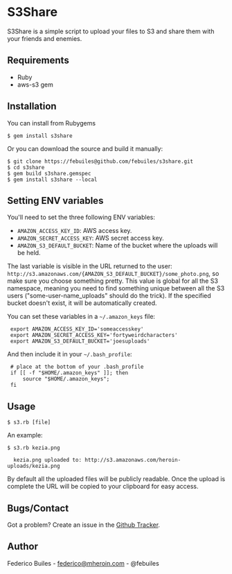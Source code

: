 S3Share
=======

S3Share is a simple script to upload your files to S3 and share them with your friends and enemies.

Requirements
------------
* Ruby
* aws-s3 gem

Installation
------------

You can install from Rubygems

    $ gem install s3share

Or you can download the source and build it manually:

    $ git clone https://febuiles@github.com/febuiles/s3share.git
    $ cd s3share
    $ gem build s3share.gemspec
    $ gem install s3share --local


Setting ENV variables
----------------
You'll need to set the three following ENV variables:

* `AMAZON_ACCESS_KEY_ID`: AWS access key.
* `AMAZON_SECRET_ACCESS_KEY`: AWS secret access key.
* `AMAZON_S3_DEFAULT_BUCKET`: Name of the bucket where the uploads will be held.

The last variable is visible in the URL returned to the user: `http://s3.amazonaws.com/{AMAZON_S3_DEFAULT_BUCKET}/some_photo.png`, so make sure you choose something pretty. This value is global for all the S3 namespace, meaning you need to find something unique between all the S3 users ("some-user-name_uploads" should do the trick). If the specified bucket doesn't exist, it will be automatically created.

You can set these variables in a `~/.amazon_keys` file:

     export AMAZON_ACCESS_KEY_ID='someaccesskey'
     export AMAZON_SECRET_ACCESS_KEY='fortyweirdcharacters'
     export AMAZON_S3_DEFAULT_BUCKET='joesuploads'

And then include it in your `~/.bash_profile`:

     # place at the bottom of your .bash_profile
     if [[ -f "$HOME/.amazon_keys" ]]; then
         source "$HOME/.amazon_keys";
     fi

Usage
------

    $ s3.rb [file]

An example:

    $ s3.rb kezia.png

      kezia.png uploaded to: http://s3.amazonaws.com/heroin-uploads/kezia.png

By default all the uploaded files will be publicly readable. Once the upload is complete the URL will be copied to your clipboard for easy access.

Bugs/Contact
------------

Got a problem? Create an issue in the [Github Tracker](https://github.com/febuiles/s3share/issues).

Author
------

Federico Builes - federico@mheroin.com - @febuiles
